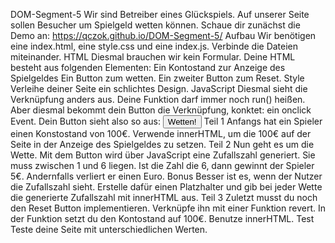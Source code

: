 DOM-Segment-5
Wir sind Betreiber eines Glückspiels.
Auf unserer Seite sollen Besucher um Spielgeld wetten können.
Schaue dir zunächst die Demo an: https://qczok.github.io/DOM-Segment-5/
Aufbau
Wir benötigen eine index.html, eine style.css und eine index.js.
Verbinde die Dateien miteinander.
HTML
Diesmal brauchen wir kein Formular.
Deine HTML besteht aus folgenden Elementen:
Ein Kontostand zur Anzeige des Spielgeldes
Ein Button zum wetten.
Ein zweiter Button zum Reset.
Style
Verleihe deiner Seite ein schlichtes Design.
JavaScript
Diesmal sieht die Verknüpfung anders aus.
Deine Funktion darf immer noch run() heißen.
Aber diesmal bekommt dein Button die Verknüpfung, konktet: ein onclick Event.
Dein Button sieht also so aus: <button onclick="run()">Wetten!</button>
Teil 1
Anfangs hat ein Spieler einen Konstostand von 100€.
Verwende innerHTML, um die 100€ auf der Seite in der Anzeige des Spielgeldes zu setzen.
Teil 2
Nun geht es um die Wette.
Mit dem Button wird über JavaScript eine Zufallszahl generiert. Sie muss zwischen 1 und 6 liegen.
Ist die Zahl die 6, dann gewinnt der Spieler 5€.
Andernfalls verliert er einen Euro.
Bonus
Besser ist es, wenn der Nutzer die Zufallszahl sieht.
Erstelle dafür einen Platzhalter und gib bei jeder Wette die generierte Zufallszahl mit innerHTML aus.
Teil 3
Zuletzt musst du noch den Reset Button implementieren.
Verknüpfe ihn mit einer Funktion revert.
In der Funktion setzt du den Kontostand auf 100€.
Benutze innerHTML.
Test
Teste deine Seite mit unterschiedlichen Werten.







